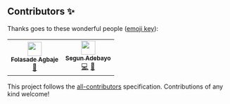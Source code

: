 
## Contributors ✨

Thanks goes to these wonderful people ([emoji key](https://allcontributors.org/docs/en/emoji-key)):

<!-- ALL-CONTRIBUTORS-LIST:START - Do not remove or modify this section -->
<!-- prettier-ignore-start -->
<!-- markdownlint-disable -->
<table>
  <tr>
    <td align="center"><a href="https://estheragbaje.dev/"><img src="https://avatars.githubusercontent.com/u/53586167?v=4?s=32" width="32px;" alt=""/><br /><sub><b>Folasade Agbaje</b></sub></a><br /><a href="https://github.com/chakra-ui/ui-machines-docs/commits?author=estheragbaje" title="Documentation">📖</a></td>
    <td align="center"><a href="https://twitter.com/thesegunadebayo"><img src="https://avatars.githubusercontent.com/u/6916170?v=4?s=32" width="32px;" alt=""/><br /><sub><b>Segun Adebayo</b></sub></a><br /><a href="https://github.com/chakra-ui/ui-machines-docs/commits?author=segunadebayo" title="Code">💻</a> <a href="https://github.com/chakra-ui/ui-machines-docs/commits?author=segunadebayo" title="Documentation">📖</a></td>
  </tr>
</table>

<!-- markdownlint-restore -->
<!-- prettier-ignore-end -->

<!-- ALL-CONTRIBUTORS-LIST:END -->

This project follows the [all-contributors](https://github.com/all-contributors/all-contributors) specification. Contributions of any kind welcome!